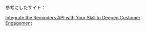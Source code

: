 参考にしたサイト：

[Integrate the Reminders API with Your Skill to Deepen Customer Engagement](https://www.youtube.com/watch?v=eF7R4BEFu5c&t=191s)

